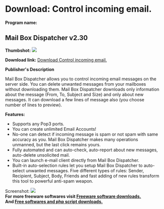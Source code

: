 # Download: Control incoming email.

**Program name:**

## Mail Box Dispatcher v2.30

  
**Thumbshot:** ![](http://www.freewarefiles.com/screenshot/mbox_dispatcher_md.gif)   
  
**Download link:** [Download Control incoming email.](http://freesoftwares.boysofts.com/Mail-Box-Dispatcher-V_program_7408.html)  
  


**Publisher's Description**  
  


Mail Box Dispatcher allows you to control incoming email messages on the server side. You can delete unwanted messages from your mailboxes without downloading them. Mail Box Dispatcher downloads only information about the message (From, To, Subject and Size) and only about new messages. It can download a few lines of message also (you choose number of lines to preview).   


**Features:**

  * Supports any Pop3 ports. 
  * You can create unlimited Email Accounts! 
  * No-one can detect if incoming message is spam or not spam with same accuracy as you. Mail Box Dispatcher makes many operations unmanned, but the last click remains yours. 
  * Fully automated and can auto-check, auto-report about new messages, auto-delete unsolicited mail. 
  * You can launch e-mail client directly from Mail Box Dispatcher. 
  * Built-in auto-selection rules let you setup Mail Box Dispatcher to auto-select unwanted messages. Five different types of rules: Sender, Recipient, Subject, Body, Friends and fast adding of new rules transform this tool to powerful anti-spam weapon. 

  
  
Screenshot: ![](http://www.freewarefiles.com/screenshot/mbox_dispatcher.gif)   
**For more freeware softwares visit [Freeware software downloads.](http://freesoftwares.boysofts.com/)**   
**And [Free softwares and php script downloads.](http://www.boysofts.com/)**
